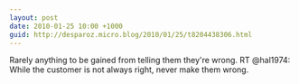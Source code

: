 ```yaml
---
layout: post
date: 2010-01-25 10:00 +1000
guid: http://desparoz.micro.blog/2010/01/25/t8204438306.html
---
```

Rarely anything to be gained from telling them they're wrong. RT @hal1974: While the customer is not always right, never make them wrong.
